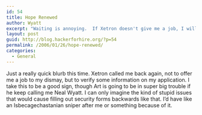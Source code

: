 ```yaml
---
id: 54
title: Hope Renewed
author: Wyatt
excerpt: "Waiting is annoying.  If Xetron doesn't give me a job, I will call up the big-blue devil and sell my soul to them."
layout: post
guid: http://blog.hackerforhire.org/?p=54
permalink: /2006/01/26/hope-renewed/
categories:
  - General
---
```

Just a really quick blurb this time. Xetron called me back again, not to offer me a job to my dismay, but to verify some information on my application. I take this to be a good sign, though Art is going to be in super big trouble if he keep calling me Neal Wyatt. I can only imagine the kind of stupid issues that would cause filling out security forms backwards like that. I&#8217;d have like an Isbecagechastanian sniper after me or something because of it.